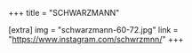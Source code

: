 +++
title = "SCHWARZMANN"

[extra]
img = "schwarzmann-60-72.jpg"
link = "https://www.instagram.com/schwrzmnn/"
+++
